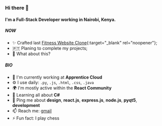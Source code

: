 ### Hi there 👋

#### I'm a Full-Stack Developer working in Nairobi, Kenya.

##### NOW

- ✨ Crafted last [Fitness Website Clone](https://tish254.github.io/fitness-website-clone/){:target="_blank" rel="noopener"};
- 🇵🇹  Planing to complete my projects;
- 🍑 What about this?

##### BIO

- 🏢 I'm currently working at **Apprentice Cloud**
- ⚙️ I use daily: `.py`, `.js`, `.html`, `.css`, `.java`
- 🌍 I'm mostly active within the **React Community**
- 🌱 Learning all about **C#**
- 💬 Ping me about **design**, **react.js**, **express.js**, **node.js**, **pyqt5**, **development**
- 📫 Reach me: [gmail](mailto:tiegomseeraoscar295@gmail.com)
- ⚡️ Fun fact: I play chess

